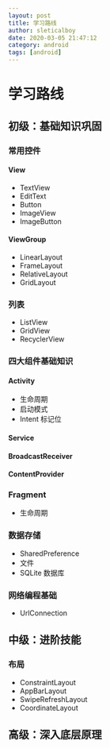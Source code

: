```yaml
---
layout: post
title: 学习路线
author: sleticalboy
date: 2020-03-05 21:47:12
category: android
tags: [android]
---
```


# 学习路线

## 初级：基础知识巩固
### 常用控件
#### View
- TextView
- EditText
- Button
- ImageView
- ImageButton
#### ViewGroup
- LinearLayout
- FrameLayout
- RelativeLayout
- GridLayout
### 列表
- ListView
- GridView
- RecyclerView
### 四大组件基础知识
#### Activity
- 生命周期
- 启动模式
- Intent 标记位
#### Service
#### BroadcastReceiver
#### ContentProvider
### Fragment
- 生命周期

### 数据存储
- SharedPreference
- 文件
- SQLite 数据库

### 网络编程基础
- UrlConnection

## 中级：进阶技能
### 布局
- ConstraintLayout
- AppBarLayout
- SwipeRefreshLayout
- CoordinateLayout

## 高级：深入底层原理
